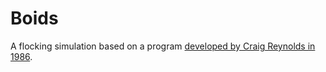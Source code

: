 # Boids

A flocking simulation based on a program [developed by Craig Reynolds in 1986](https://en.wikipedia.org/wiki/Boids).